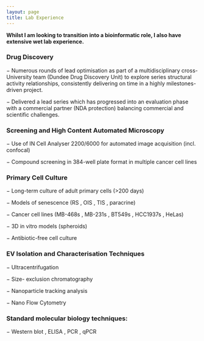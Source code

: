```yaml
---
layout: page
title: Lab Experience
---
```

**Whilst I am looking to transition into a bioinformatic role, I also have extensive wet lab experience.**

### Drug Discovery

−	Numerous rounds of lead optimisation as part of a multidisciplinary cross-University team (Dundee Drug Discovery Unit) to explore series structural activity relationships, consistently delivering on time in a highly milestones-driven project.

−	Delivered a lead series which has progressed into an evaluation phase with a commercial partner (NDA protection) balancing commercial and scientific challenges.


### Screening and High Content Automated Microscopy
−	Use of IN Cell Analyser 2200/6000 for automated image acquisition (incl. confocal)

−		Compound screening in 384-well plate format in multiple cancer cell lines

### Primary Cell Culture
−	Long-term culture of adult primary cells (>200 days)

−	 Models of senescence (RS , OIS , TIS , paracrine)

−	 Cancer cell lines (MB-468s , MB-231s , BT549s , HCC1937s , HeLas)

−	3D in vitro models (spheroids)

−	Antibiotic-free cell culture
  
### EV Isolation and Characterisation Techniques
−	Ultracentrifugation
  
−	 Size- exclusion chromatography
  
−	Nanoparticle tracking analysis
  
−	 Nano Flow Cytometry

### Standard molecular biology techniques:

−	 Western blot , ELISA , PCR , qPCR 

